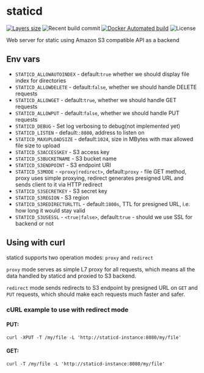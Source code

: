 # staticd

[![Layers size](https://images.microbadger.com/badges/image/teran/staticd.svg)](https://hub.docker.com/r/teran/staticd/)
![Recent build commit](https://images.microbadger.com/badges/commit/teran/staticd.svg)
[![Docker Automated build](https://img.shields.io/docker/automated/teran/staticd.svg)](https://hub.docker.com/r/teran/staticd/)
![License](https://img.shields.io/github/license/teran/staticd.svg)

Web server for static using Amazon S3 compatible API as a backend

## Env vars

 * `STATICD_ALLOWAUTOINDEX` - default:`true` whether we should display file index for directories
 * `STATICD_ALLOWDELETE` - default:`false`, whether we should handle DELETE requests
 * `STATICD_ALLOWGET` - default:`true`, whether we should handle GET requests
 * `STATICD_ALLOWPUT` - default:`false`, whether we should handle PUT requests
 * `STATICD_DEBUG` - Set log verbosing to debug(not implemented yet)
 * `STATICD_LISTEN` - default:`:8080`, address to listen on
 * `STATICD_MAXUPLOADSIZE` - default:`1024`, size in MBytes with max allowed file size to upload
 * `STATICD_S3ACCESSKEY` - S3 access key
 * `STATICD_S3BUCKETNAME` - S3 bucket name
 * `STATICD_S3ENDPOINT` - S3 endpoint URI
 * `STATICD_S3MODE` - `<proxy|redirect>`, default:`proxy` - file GET method, proxy uses simple proxying, redirect generates presigned URL and sends client to it via HTTP redirect
 * `STATICD_S3SECRETKEY` - S3 secret key
 * `STATICD_S3REGION` - S3 region
 * `STATICD_S3REDIRECTURLTTL` - default:`1800s`, TTL for presigned URL, i.e. how long it would stay valid
 * `STATICD_S3USESSL` - `<true|false>`, default:`true` - should we use SSL for backend or not

## Using with curl

staticd supports two operation modes: `proxy` and `redirect`

`proxy` mode serves as simple L7 proxy for all requests, which means all the data handled by staticd
and proxied to S3 backend.

`redirect` mode sends redirects to S3 endpoint by presigned URL on `GET` and `PUT` requests, which should make each requests
much faster and safer.

### cURL example to use with redirect mode

#### PUT:
```
curl -XPUT -T /my/file -L 'http://staticd-instance:8080/my/file'
```

#### GET:
```
curl -T /my/file -L 'http://staticd-instance:8080/my/file'
```
